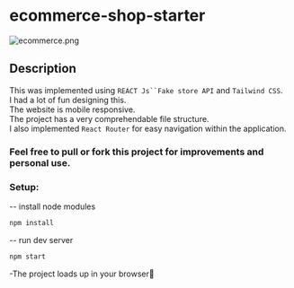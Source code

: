 # ecommerce-shop-starter

![ecommerce.png](https://i.postimg.cc/fRw21nrW/ecommerce.png)

## Description

This was implemented using ` REACT Js``Fake store API ` and `Tailwind CSS`.<br>I had a lot of fun designing this.<br>The website is mobile responsive.<br>The project has a very comprehendable file structure.<br> I also implemented `React Router` for easy navigation within the application.

### Feel free to pull or fork this project for improvements and personal use.

### Setup:

-- install node modules

```sh
npm install
```

-- run dev server

```sh
npm start
```

-The project loads up in your browser🌟
